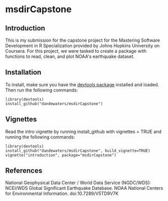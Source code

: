 # msdirCapstone

## Introduction

This is my submission for the capstone project for the Mastering Software Development in R Specialization provided by Johns Hopkins University on Coursera. For this project, we were tasked to create a package with functions to read, clean, and plot NOAA's earthquake dataset.

## Installation
 
To install, make sure you have the [devtools package](https://cran.r-project.org/package=devtools) installed and loaded. Then run the following commands:

```{r installation, eval=FALSE}
library(devtools)
install_github("dandewaters/msdirCapstone")
```

## Vignettes

Read the intro vignette by running install_github with vignettes = TRUE and running the following commands:

```{r vignettes, eval=FALSE}
library(devtools)
install_github("dandewaters/msdirCapstone", build_vignette=TRUE)
vignette("introduction", package="msdirCapstone")
```

## References

National Geophysical Data Center / World Data Service (NGDC/WDS): NCEI/WDS Global Significant Earthquake Database. NOAA National Centers for Environmental Information. doi:10.7289/V5TD9V7K
